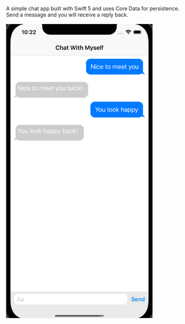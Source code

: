 A simple chat app built with Swift 5 and uses Core Data for persistence.<br>
Send a message and you will receive a reply back.<br><br>
<img src = "https://github.com/malach1/ChatWithMyself/blob/main/ChatWithMySelf.png" width="400" height="800">

